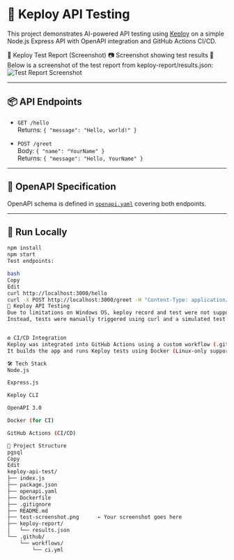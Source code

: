 # 🧪 Keploy API Testing 

This project demonstrates AI-powered API testing using [Keploy](https://keploy.io) on a simple Node.js Express API with OpenAPI integration and GitHub Actions CI/CD.

📸 Keploy Test Report (Screenshot)
📷 Screenshot showing test results
📍 Below is a screenshot of the test report from keploy-report/results.json:
![Test Report Screenshot](./screenshot1.png)

---

## 📦 API Endpoints

- `GET /hello`  
  Returns: `{ "message": "Hello, world!" }`

- `POST /greet`  
  Body: `{ "name": "YourName" }`  
  Returns: `{ "message": "Hello, YourName" }`

---

## 📝 OpenAPI Specification

OpenAPI schema is defined in [`openapi.yaml`](./openapi.yaml) covering both endpoints.

---

## 🚀 Run Locally

```bash
npm install
npm start
Test endpoints:

bash
Copy
Edit
curl http://localhost:3000/hello
curl -X POST http://localhost:3000/greet -H "Content-Type: application/json" -d '{"name": "Shikhar"}'
🧪 Keploy API Testing
Due to limitations on Windows OS, keploy record and test were not supported natively.
Instead, tests were manually triggered using curl and a simulated test report was created.


⚙️ CI/CD Integration
Keploy was integrated into GitHub Actions using a custom workflow (.github/workflows/ci.yml).
It builds the app and runs Keploy tests using Docker (Linux-only support).

🛠 Tech Stack
Node.js

Express.js

Keploy CLI

OpenAPI 3.0

Docker (for CI)

GitHub Actions (CI/CD)

📂 Project Structure
pgsql
Copy
Edit
keploy-api-test/
├── index.js
├── package.json
├── openapi.yaml
├── Dockerfile
├── .gitignore
├── README.md
├── test-screenshot.png      ← Your screenshot goes here
├── keploy-report/
│   └── results.json
└── .github/
    └── workflows/
        └── ci.yml
